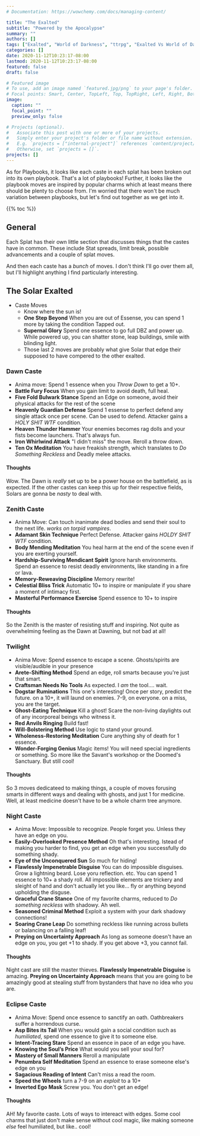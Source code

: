 ```yaml
---
# Documentation: https://wowchemy.com/docs/managing-content/

title: "The Exalted"
subtitle: "Powered by the Apocalypse"
summary: ""
authors: []
tags: ["Exalted", "World of Darkness", "ttrpg", "Exalted Vs World of Darkness", "Let's Read", "First Impressions"]
categories: []
date: 2020-11-12T10:23:17-08:00
lastmod: 2020-11-12T10:23:17-08:00
featured: false
draft: false

# Featured image
# To use, add an image named `featured.jpg/png` to your page's folder.
# Focal points: Smart, Center, TopLeft, Top, TopRight, Left, Right, BottomLeft, Bottom, BottomRight.
image:
  caption: ""
  focal_point: ""
  preview_only: false

# Projects (optional).
#   Associate this post with one or more of your projects.
#   Simply enter your project's folder or file name without extension.
#   E.g. `projects = ["internal-project"]` references `content/project/deep-learning/index.md`.
#   Otherwise, set `projects = []`.
projects: []
---
```


As for Playbooks, it looks like each caste in each splat has been broken out into its own playbook. That's a lot of playbooks! Further, it looks like the playbook moves are inspired by popular charms which at least means there should be plenty to choose from. I'm worried that there won't be much variation between playbooks, but let's find out together as we get into it.

{{% toc %}}

## General

Each Splat has their own little section that discusses things that the castes have in common. These include Stat spreads, limit break, possible advancements and a couple of splat moves.

And then each caste has a *bunch* of moves. I don't think I'll go over them all, but I'll highlight anything I find particularly interesting.

## The Solar Exalted

*   Caste Moves
    *   Know where the sun is!
    *   **One Step Beyond** When you are out of Essense, you can spend 1 more by taking the condition Tapped out.
    *   **Supernal Glory** Spend one essence to go full DBZ and power up. While powered up, you can shatter stone, leap buildings, smile with blinding light.
    *   Those last 2 moves are probably what give Solar that edge their supposed to have compered to the other exalted.

### Dawn Caste

*   Anima move: Spend 1 essence when you *Throw Down* to get a 10+.
*   **Battle Fury Focus** When you gain limit to avoid death, full heal.
*   **Five Fold Bulwark Stance** Spend an Edge on someone, avoid their physical attacks for the rest of the scene
*   **Heavenly Guardian Defense** Spend 1 essense to perfect defend any single attack once per scene. Can be used to defend. Attacker gains a *HOLY SHIT WTF* condition.
*   **Heaven Thunder Hammer** Your enemies becomes rag dolls and your fists become launchers. That's always fun.
*   **Iron Whirlwind Attack** "I didn't miss" the move. Reroll a throw down.
*   **Ten Ox Meditation** You have freakish strength, which translates to *Do Something Reckless* and Deadly melee attacks.

#### Thoughts

Wow. The Dawn is *really* set up to be a power house on the battlefield, as is expected. If the other castes can keep this up for their respective fields, Solars are gonna be *nasty* to deal with.

### Zenith Caste

*   Anima Move: Can touch inanimate dead bodies and send their soul to the next life. *works on torpid vampires*.
*   **Adamant Skin Technique** Perfect Defense. Attacker gains *HOLDY SHIT WTF* condition.
*   **Body Mending Meditation** You heal harm at the end of the scene even if you are exerting yourself.
*   **Hardship-Surviving Mendicant Spirit** Ignore harsh environments. Spend an essence to resist deadly environments, like standing in a fire or lava.
*   **Memory-Reweaving Discipline** Memory rewrite!
*   **Celestial Bliss Trick** Automatic 10+ to inspire or manipulate if you share a moment of intimacy first.
*   **Masterful Performance Exercise** Spend essence to 10+ to inspire

#### Thoughts

So the Zenith is the master of resisting stuff and inspiring. Not quite as overwhelming feeling as the Dawn at Dawning, but not bad at all!

### Twilight

*   Anima Move: Spend essence to escape a scene. Ghosts/spirits are visible/audible in your presence
*   **Arete-Shifting Method** Spend an edge, roll smarts because you're just that smart.
*   **Craftsman Needs No Tools** As expected. I *am* the tool.... wait.
*   **Dogstar Ruminations** This one's interesting! Once per story, predict the future. on a 10+, it will laund on enemies. 7-9, on everyone. on a miss, you are the target.
*   **Ghost-Eating Technique** Kill a ghost! Scare the non-living daylights out of any incorporeal beings who witness it.
*   **Red Anvils Ringing** Build fast!
*   **Will-Bolstering Method** Use logic to stand your ground.
*   **Wholeness-Restoring Meditation** Cure anything shy of death for 1 essence.
*   **Wonder-Forging Genius** Magic items! You will need special ingredients or something. So more like the Savant's workshop or the Doomed's Sanctuary. But still cool!

#### Thoughts

So 3 moves dedicateed to making things, a couple of moves forusing smarts in different ways and dealing with ghosts, and just 1 for medicine. Well, at least medicine doesn't have to be a whole charm tree anymore.

### Night Caste

*   Anima Move: Impossible to recognize. People forget you. Unless they have an edge on you.
*   **Easily-Overlooked Presence Method** Oh that's interesting. Istead of making you harder to find, you get an edge when you successfully do something shady.
*   **Eye of the Unconquered Sun** So much for hiding!
*   **Flawlessly Impenetrable Disguise** You can do impossible disguises. Grow a lightning beard. Lose yoru reflection. etc. You can spend 1 essence to 10+ a shady roll. All impossible elements are trickery and sleight of hand and don't actually let you like... fly or anything beyond upholding the disguse.
*    **Graceful Crane Stance** One of my favorite charms, reduced to *Do something reckless* with shadowy. Ah well.
*   **Seasoned Criminal Method** Exploit a system with your dark shadowy connections!
*   **Soaring Crane Leap** Do something reckless like running across bullets or balancing on a falling leaf!
*   **Preying on Uncertainty Approach** As long as someone doesn't have an edge on you, you get +1 to shady. If you get above +3, you cannot fail.

#### Thoughts

Night cast are still the master thieves. **Flawlessly Impenetrable Disguise** is amazing. **Preying on Uncertainty Approach** means that you are going to be amazingly good at stealing stuff from bystanders that have no idea who you are.

### Eclipse Caste

*   Anima Move: Spend once essence to sanctify an oath. Oathbreakers suffer a horrendous curse.
*   **Asp Bites its Tail** When you would gain a social condition such as *humiliated*, spend one essence to give it to someone else.
*   **Intent-Tracing Stare** Spend an essence in pace of an edge you have.
*   **Knowing the Soul’s Price** What would you sell your soul for?
*   **Mastery of Small Manners** Reroll a manipulate
*   **Penumbra Self Meditation** Spend an essence to erase someone else's edge on you
*   **Sagacious Reading of Intent** Can't miss a read the room.
*   **Speed the Wheels** turn a 7-9 on an *exploit* to a 10+
*   **Inverted Ego Mask** Screw you. You don't get an edge!

#### Thoughts

AH! My favorite caste. Lots of ways to intereact with edges. Some cool charms that just don't make sense without cool magic, like making someone *else* feel humiliated, but like.. cool!

